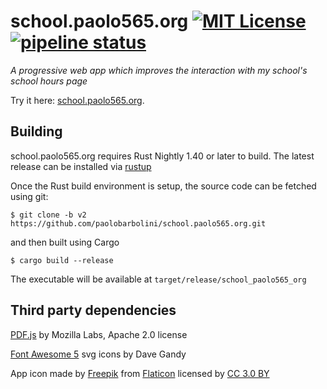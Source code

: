 # school.paolo565.org [![MIT License][licensebadge]](LICENSE) [![pipeline status][badge]][actions]
_A progressive web app which improves the interaction with my school's school hours page_

Try it here: [school.paolo565.org][website].

## Building
school.paolo565.org requires Rust Nightly 1.40 or later to build. The latest release can be installed via [rustup][rustup]

Once the Rust build environment is setup, the source code can be fetched using git:

    $ git clone -b v2 https://github.com/paolobarbolini/school.paolo565.org.git

and then built using Cargo

    $ cargo build --release

The executable will be available at `target/release/school_paolo565_org`

## Third party dependencies
[PDF.js][pdfjs] by Mozilla Labs, Apache 2.0 license

[Font Awesome 5][fa] svg icons by Dave Gandy

App icon made by [Freepik][freepik] from
[Flaticon][flaticon] licensed by [CC 3.0 BY][cc]

[licensebadge]: https://img.shields.io/badge/license-Apache%202-blue
[website]: https://school.paolo565.org
[pdfjs]: https://github.com/mozilla/pdf.js
[fa]: https://fontawesome.com/license/free
[freepik]: https://www.freepik.com
[flaticon]: https://www.flaticon.com
[cc]: http://creativecommons.org/licenses/by/3.0/
[actions]: https://github.com/paolobarbolini/school.paolo565.org/actions?query=workflow%3ACI
[badge]: https://github.com/paolobarbolini/school.paolo565.org/workflows/CI/badge.svg
[rustup]: https://rustup.rs
